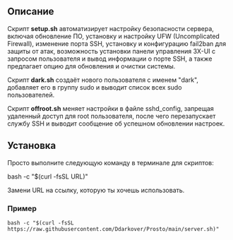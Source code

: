 ## Описание

Скрипт **setup.sh** автоматизирует настройку безопасности сервера, включая обновление ПО, установку и настройку UFW (Uncomplicated Firewall), изменение порта SSH, установку и конфигурацию fail2ban для защиты от атак, возможность установки панели управления 3X-UI с запросом пользователя и вывод информации о порте SSH, а также предлагает опцию для обновления и очистки системы.

Скрипт **dark.sh** создаёт нового пользователя с именем "dark", добавляет его в группу sudo и выводит список всех sudo пользователей.

Скрипт **offroot.sh** меняет настройки в файле sshd_config, запрещая удаленный доступ для root пользователя, после чего перезапускает службу SSH и выводит сообщение об успешном обновлении настроек.
## Установка
Просто выполните следующую команду в терминале для скриптов:

bash -c "$(curl -fsSL URL)"

Замени URL на ссылку, которую ты хочешь использовать.
### Пример
```
bash -c "$(curl -fsSL https://raw.githubusercontent.com/Ddarkover/Prosto/main/server.sh)"
```
